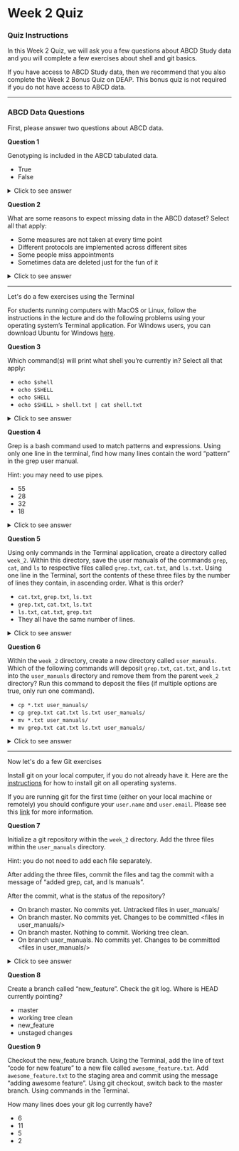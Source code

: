 # Week 2 Quiz

### Quiz Instructions

In this Week 2 Quiz, we will ask you a few questions about ABCD Study data and you will complete a few exercises about shell and git basics.

If you have access to ABCD Study data, then we recommend that you also complete the Week 2 Bonus Quiz on DEAP. This bonus quiz is not required if you do not have access to ABCD data.

***

### ABCD Data Questions

First, please answer two questions about ABCD data.

**Question 1**

Genotyping is included in the ABCD tabulated data.

- True
- False

<details>
<summary>Click to see answer</summary>

False

</details>

**Question 2**

What are some reasons to expect missing data in the ABCD dataset?
Select all that apply:

- Some measures are not taken at every time point
- Different protocols are implemented across different sites
- Some people miss appointments
- Sometimes data are deleted just for the fun of it

<details>
<summary>Click to see answer</summary>

Some measures are not taken at every time point

Some people miss appointments

</details>

****
Let's do a few exercises using the Terminal

For students running computers with MacOS or Linux, follow the instructions in the lecture and do the following problems using your operating system’s Terminal application. For Windows users, you can download Ubuntu for Windows  [here](https://www.microsoft.com/en-us/p/ubuntu/9nblggh4msv6?activetab=pivot:regionofsystemrequirementstab).

**Question 3**

Which command(s) will print what shell you’re currently in?
Select all that apply:

- `echo $shell`
- `echo $SHELL`
- `echo SHELL`
- `echo $SHELL > shell.txt | cat shell.txt`

<details>
<summary>Click to see answer</summary>

`echo $SHELL`

`echo $SHELL > shell.txt | cat shell.txt`

**Note**

`echo $SHELL > shell.txt | cat shell.txt` is an intentionally convuluted and unnecessary solution meant to explain shell concepts.

**Explaination**

`echo` is the bash shell command that prints the input back to the terminal. `$` is used to call on existing variables in the namespace. `SHELL` is a default environment variable that encodes the type of shell currently running. Thus, `echo $SHELL` will print the contents of the environment variable to the terminal.

`>` is an operator that funnels the output of the preceeding command into a text file rather than to the terminal. `|` is a pipe operator that takes the output of the preceeding command as the input into the next. `cat` is the bash command that prints the contents of a text file to the terminal screen. Thus, `echo $SHELL > shell.txt | cat shell.txt` funnels the output of `echo $SHELL` into a text file called `shell.txt` and then `cat shell.txt` prints the contents of `shell.txt` to the termninal.

</details>

**Question 4**

Grep is a bash command used to match patterns and expressions. Using only one line in the terminal, find how many lines contain the word “pattern” in the grep user manual.

Hint: you may need to use pipes.

- 55
- 28
- 32
- 18

<details>
<summary>Click to see answer</summary>

28

**Note**

Your answer will depend on your operating system. The answer of 28 lines was found using Mac OS 10.14.6.

**Possible solutions**

`man grep | grep pattern | wc -l`

`man grep | grep -c pattern`

**Explaination**

`man` is the shell command to see a commands user manual. `grep` is used here in two ways. First we print the user manual of `grep` using `man grep`. Then, that output is piped (using `|`) to the `grep` command and we search for all instances of the string `pattern`. This narrows down the `grep` user manual to only the lines that include `pattern`. We then pipe (using `|`) this output into the `wc` program, which counts various aspects of the input. We us `-l` to tell `wc` that we want to count the number of lines. The second solution, `man grep | grep -c pattern`, leverages the `-c` option in grep, which also counts the number of lines in the matching output.

Note: the usage of `grep pattern` is case-insensitve and can contain the plural, thus `Pattern`, `Patterns`, and `patterns` are also included.

***

</details>

**Question 5**

Using only commands in the Terminal application, create a directory called `week_2`. Within this directory, save the user manuals of the commands `grep`, `cat`, and `ls` to respective files called `grep.txt`, `cat.txt`, and `ls.txt`. Using one line in the Terminal, sort the contents of these three files by the number of lines they contain, in ascending order. What is this order?

- `cat.txt`, `grep.txt`, `ls.txt`
- `grep.txt`, `cat.txt`, `ls.txt`
- `ls.txt`, `cat.txt`, `grep.txt`
- They all have the same number of lines.

<details>
<summary>Click to see answer</summary>

`cat.txt`, `grep.txt`, `ls.txt`

**Note**

Your answer will depend on your operating system. The answer of `cat.txt`, `grep.txt`, `ls.txt` was found using Mac OS 10.14.6.

**Possible solutions**

`wc -l *.txt | sort`

`wc -l *.txt > lines.txt | sort lines.txt`

**Explaination**

`wc` is the bash program that counts things. With the `-l` option, we tell `wc` to count the number of lines. `*.txt` uses the wildcard operator, `*`, to find all files that end in `.txt`, that is, the three files you created in the previous question. So, `wc -l *.txt` counts the number of lines in all files that end in `.txt`. Note, it is implicit in the way this `wc` command is structured that `wc` will only look for matches in the current directory.

We then pipe the output of `wc` to the `sort` command, to have it sort by line number. In the `wc -l *.txt > lines.txt | sort lines.txt` solution, we have an intermediary step of writing the line numbers to a file called `lines.txt`

</details>

**Question 6**

Within the `week_2` directory, create a new directory called `user_manuals`. Which of the following commands will deposit `grep.txt`, `cat.txt`, and `ls.txt` into the `user_manuals` directory and remove them from the parent `week_2` directory? Run this command to deposit the files (if multiple options are true, only run one command).

- `cp *.txt user_manuals/`
- `cp grep.txt cat.txt ls.txt user_manuals/`
- `mv *.txt user_manuals/`
- `mv grep.txt cat.txt ls.txt user_manuals/`

<details>
<summary>Click to see answer</summary>

`mv *.txt user_manuals/`

`mv grep.txt cat.txt ls.txt user_manuals/`

**Explaination**

`mv` is the bash command to move files from one place to another. It can also be used to rename files if you specify the same location for the output. `mv` is not to be confused with `cp`, `mv` moves files whereas `cp` copies them. The distinction is that with `mv` your file will not exist in it's previous location whereas with `cp` it will.

You can use a wildcard operator to move all files that end in `*.txt` as in the `mv *.txt user_manuals/` solution. Or, you can specify each file manually, as in the `mv grep.txt cat.txt ls.txt user_manuals/` solution.

</details>

***

Now let's do a few Git exercises

Install git on your local computer, if you do not already have it. Here are the [instructions](https://git-scm.com/book/en/v2/Getting-Started-Installing-Git)  for how to install git on all operating systems.

If you are running git for the first time (either on your local machine or remotely) you should configure your `user.name` and `user.email`. Please see this  [link](https://git-scm.com/book/en/v2/Getting-Started-First-Time-Git-Setup)  for more information.

**Question 7**

Initialize a git repository within the `week_2` directory. Add the three files within the `user_manuals` directory.

Hint: you do not need to add each file separately.

After adding the three files, commit the files and tag the commit with a message of “added grep, cat, and ls manuals”.

After the commit, what is the status of the repository?

- On branch master. No commits yet. Untracked files in user_manuals/
- On branch master. No commits yet. Changes to be committed \<files in user_manuals/>
- On branch master. Nothing to commit. Working tree clean.
- On branch user_manuals. No commits yet. Changes to be committed \<files in user_manuals/>

<details>
<summary>Click to see answer</summary>

On branch master. Nothing to commit. Working tree clean.

**Solution**

Initialize the git repository: `git init`

Add the three files within the `user_manuals` directory: `git add user_manuals/*.txt`

Commit the files: `git commit -m "added grep, cat, and ls manuals`

Check the status of the repository: `git status`

</details>

**Question 8**

Create a branch called “new_feature”. Check the git log. Where is HEAD currently pointing?

- master
- working tree clean
- new_feature
- unstaged changes

**Question 9**

Checkout the new_feature branch. Using the Terminal, add the line of text “code for new feature” to a new file called `awesome_feature.txt`. Add `awesome_feature.txt` to the staging area and commit using the message “adding awesome feature”. Using git checkout, switch back to the master branch. Using commands in the Terminal.

How many lines does your git log currently have?

- 6
- 11
- 5
- 2